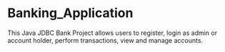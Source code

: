 # Banking_Application
This Java JDBC Bank Project allows users to register, login as admin or account holder, perform transactions, view and manage accounts.
